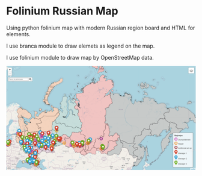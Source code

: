 # Folinium Russian Map
Using python folinium map with modern Russian region board and HTML for elements.

I use branca module to draw elemets as legend on the map.

I use folinium module to draw map by OpenStreetMap data.

<img src="/images/image map.png" align="middle" width="3000"/>
